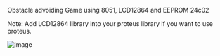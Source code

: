 Obstacle advoiding Game using 8051, LCD12864 and EEPROM 24c02

Note: Add LCD12864 library into your proteus library if you want to use proteus.


![image](https://github.com/nhattruong05022003/LCD12864_Game_using_8051/assets/145974955/e3322f8a-9672-4944-8f38-54fd6a2b6e77)
